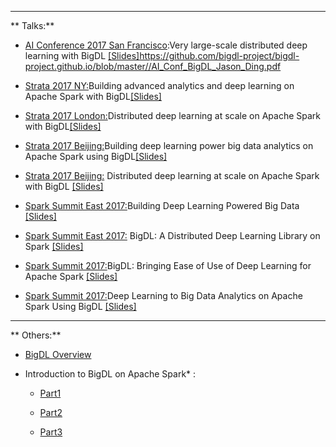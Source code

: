 
---

** Talks:**

* [AI Conference 2017 San Francisco](https://conferences.oreilly.com/artificial-intelligence/ai-ca/public/schedule/detail/63197):Very large-scale distributed deep learning with BigDL [[Slides]](https://github.com/bigdl-project/bigdl-project.github.io/blob/master/presentations/AI_Conf_BigDL_Jason_Ding.pdf)https://github.com/bigdl-project/bigdl-project.github.io/blob/master//AI_Conf_BigDL_Jason_Ding.pdf

* [ Strata 2017 NY:](https://conferences.oreilly.com/strata/strata-ny/public/schedule/detail/61977)Building advanced analytics and deep learning on Apache Spark with BigDL[[Slides]](https://github.com/bigdl-project/bigdl-project.github.io/blob/master/presentations/Advanced%20Data%20Analytics%20and%20Deep%20Learning%20on%20Apache%20Spark%20with%20BigDL.pdf)

* [ Strata 2017 London:](https://conferences.oreilly.com/strata/strata-eu-2017/public/schedule/detail/58035)Distributed deep learning at scale on Apache Spark with BigDL[[Slides]](https://github.com/bigdl-project/bigdl-project.github.io/blob/master/presentations/Distributed%20Deep%20Learning%20at%20Scale%20on%20Apache%20Spark%20with%20BigDL_Strata.pdf)

* [Strata 2017 Beijing:](https://strata.oreilly.com.cn/strata-cn/public/schedule/detail/63040)Building deep learning power big data analytics on Apache Spark using BigDL[[Slides]](https://github.com/bigdl-project/bigdl-project.github.io/blob/master/presentations/session_Building%20deep%20learning%20power%20big%20data%20analytics%20on%20Apache%20Spark%20using%20BigDL%E2%80%94sponsored%20by%20Intel.pdf)

* [Strata 2017 Beijing:](https://strata.oreilly.com.cn/strata-cn/public/schedule/detail/59590) Distributed deep learning at scale on Apache Spark with BigDL [[Slides]](https://github.com/bigdl-project/bigdl-project.github.io/blob/master/presentations/session_Distributed%20Deep%20Learning%20at%20Scale%20on%20Apache%20Spark%20with%20BigDL_Strata.pdf)


* [Spark Summit East 2017:](https://spark-summit.org/east-2017/events/building-deep-learning-powered-big-data/)Building Deep Learning Powered Big Data [[Slides]](https://www.slideshare.net/SparkSummit/building-deep-learning-powered-big-data-spark-summit-east-talk-by-jiao-wang-and-yiheng-wang)

* [Spark Summit East 2017:](https://spark-summit.org/east-2017/events/bigdl-a-distributed-deep-learning-library-on-spark/) BigDL: A Distributed Deep Learning Library on Spark [[Slides]](https://www.slideshare.net/SparkSummit/bigdl-a-distributed-deep-learning-library-on-spark-spark-summit-east-talk-by-yiheng-wang)

* [Spark Summit 2017:](https://spark-summit.org/2017/events/bigdl-bringing-ease-of-use-of-deep-learning-for-apache-spark/)BigDL: Bringing Ease of Use of Deep Learning for Apache Spark
[[Slides]](https://www.slideshare.net/databricks/bigdl-bringing-ease-of-use-of-deep-learning-for-apache-spark-with-jason-dai-and-radhika-rangarajan)

* [Spark Summit 2017:](https://spark-summit.org/2017/events/deep-learning-to-big-data-analytics-on-apache-spark-using-bigdl/)Deep Learning to Big Data Analytics on Apache Spark Using BigDL [[Slides]](https://www.slideshare.net/databricks/deep-learning-to-big-data-analytics-on-apache-spark-using-bigdl-with-xianyan-jia-and-yuhao-yang)

---

** Others:** 

* [BigDL Overview](https://software.intel.com/en-us/videos/bigdl-overview) 

* Introduction to BigDL on Apache Spark* :

    * [Part1](https://software.intel.com/en-us/videos/introduction-to-bigdl-on-apache-spark-part1) 

    * [Part2 ](https://software.intel.com/en-us/videos/introduction-to-bigdl-on-apache-spark-part2)

    * [Part3 ](https://software.intel.com/en-us/videos/introduction-to-bigdl-on-apache-spark-part3)
